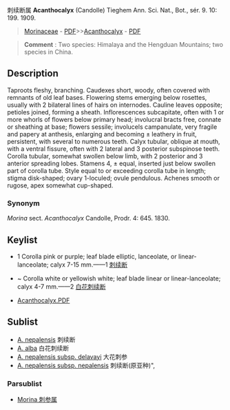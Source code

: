 刺续断属 **Acanthocalyx** (Candolle) Tieghem Ann. Sci. Nat., Bot., sér. 9. 10: 199. 1909.

> [Morinaceae](http://www.iplant.cn/info/Morinaceae?t=foc) - [PDF](http://www.iplant.cn/foc/pdf/Morinaceae.pdf)>>[Acanthocalyx](Acanthocalyx-刺续断属.md) - [PDF](http://www.iplant.cn/foc/pdf/Acanthocalyx.pdf)

> **Comment** : 
> Two species: Himalaya and the Hengduan Mountains; two species in China.

## Description

Taproots fleshy, branching. Caudexes short, woody, often covered with remnants of old leaf bases. Flowering stems emerging below rosettes, usually with 2 bilateral lines of hairs on internodes. Cauline leaves opposite; petioles joined, forming a sheath. Inflorescences subcapitate, often with 1 or more whorls of flowers below primary head; involucral bracts free, connate or sheathing at base; flowers sessile; involucels campanulate, very fragile and papery at anthesis, enlarging and becoming ± leathery in fruit, persistent, with several to numerous teeth. Calyx tubular, oblique at mouth, with a ventral fissure, often with 2 lateral and 3 posterior subspinose teeth. Corolla tubular, somewhat swollen below limb, with 2 posterior and 3 anterior spreading lobes. Stamens 4, ± equal, inserted just below swollen part of corolla tube. Style equal to or exceeding corolla tube in length; stigma disk-shaped; ovary 1-loculed; ovule pendulous. Achenes smooth or rugose, apex somewhat cup-shaped.

### Synonym
*Morina* sect. *Acanthocalyx* Candolle, Prodr. 4: 645. 1830.

## Keylist

* 1 Corolla pink or purple; leaf blade elliptic, lanceolate, or linear-lanceolate; calyx 7-15 mm.——1  [刺续断](Acanthocalyx-nepalensis-刺续断.md)
* ~ Corolla white or yellowish white; leaf blade linear or linear-lanceolate; calyx 4-7 mm.——2  [白花刺续断](Acanthocalyx-alba-白花刺续断.md)

* [Acanthocalyx.PDF](http://www.iplant.cn/foc/pdf/Acanthocalyx.pdf)

## Sublist

* [A.  nepalensis](Acanthocalyx-nepalensis-刺续断.md) 刺续断
* [A.  alba](Acanthocalyx-alba-白花刺续断.md) 白花刺续断
* [A.  nepalensis subsp. delavayi](Acanthocalyx-nepalensis-subsp-delavayi-大花刺参.md) 大花刺参
* [A.  nepalensis subsp. nepalensis](Acanthocalyx-nepalensis-subsp-nepalensis-刺续断(原亚种).md) 刺续断(原亚种)",

### Parsublist

* [Morina  刺参属](http://www.iplant.cn/info/Morina?t=foc)

